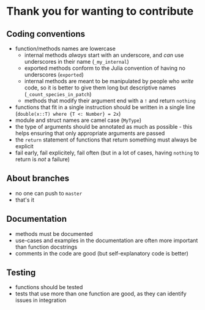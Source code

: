 # Thank you for wanting to contribute

## Coding conventions

- function/methods names are lowercase
  - internal methods *always* start with an underscore, and *can* use underscores in their name (`_my_internal`)
  - exported methods conform to the Julia convention of having no underscores (`exported`)
  - internal methods are meant to be manipulated by people who *write* code, so it is better to give them long but descriptive names (`_count_species_in_patch`)
  - methods that modify their argument end with a `!` and return `nothing`
- functions that fit in a single instruction should be written in a single line (`double(x::T) where {T <: Number} = 2x`)
- module and struct names are camel case (`MyType`)
- the type of arguments should be annotated as much as possible - this helps ensuring that only appropriate arguments are passed
- the `return` statement of functions that return something must always be explicit
- fail early, fail explicitely, fail often (but in a lot of cases, having `nothing` to return is *not* a failure)

## About branches

- no one can push to `master`
- that's it

 ## Documentation
 
 - methods must be documented
 - use-cases and examples in the documentation are often more important than function docstrings
 - comments in the code are good (but self-explanatory code is better)
 
 ## Testing

- functions should be tested
- tests that use more than one function are good, as they can identify issues in integration
